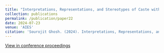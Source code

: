 ```yaml
---
title: "Interpretations, Representations, and Stereotypes of Caste within Text-to-Image Generators"
collection: publications
permalink: /publication/paper22
date: 2024-07-23
venue: 'AIES'
citation: 'Sourojit Ghosh. (2024). Interpretations, Representations, and Stereotypes of Caste within Text-to-Image Generators. Upcoming Publication, AIES 2024.'
---
```


[View in conference proceedings](https://ojs.aaai.org/index.php/AIES/article/view/31652)
